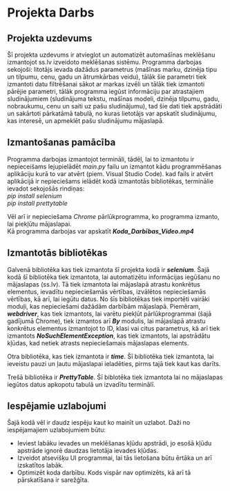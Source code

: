 # **Projekta Darbs**

## Projekta uzdevums
Šī projekta uzdevums ir atvieglot un automatizēt automašīnas meklēšanu izmantojot ss.lv izveidoto meklēšanas sistēmu. Programma darbojas sekojoši: litotājs ievada dažādus parametrus (mašīnas marku, dzinēja tipu un tilpumu, cenu, gadu un ātrumkārbas veidu), tālāk šie parametri tiek izmantoti datu filtrēšanai sākot ar markas izvēli un tālāk tiek izmantoti pārējie parametri, tālāk programma iegūst informāciju par atrastajiem sludinājumiem (sludinājuma tekstu, mašīnas modeli, dzinēja tilpumu, gadu, nobraukumu, cenu un saiti uz pašu sludinājumu), tad šie dati tiek apstrādāti un sakārtoti pārkatāmā tabulā, no kuras lietotājs var apskatīt sludinājumu, kas interesē, un apmeklēt pašu sludinājumu mājaslapā. 

## Izmantošanas pamācība
Programma darbojas izmantojot termināli, tādēļ, lai to izmantotu ir nepieceišams lejupielādēt _main.py_ failu un izmantot kādu programmēšanas aplikāciju kurā to var atvērt (piem. Visual Studio Code). kad fails ir atvērt aplikācijā ir nepieciešams ielādēt kodā izmantotās bibliotēkas, terminālie ievadot sekojošās rindiņas:  
 _pip install selenium_  
 _pip install prettytable_  
 
Vēl arī ir nepieciešama _Chrome_ pārlūkprogramma, ko programma izmanto, lai piekļūtu mājaslapai.  
Kā programma darbojas var apskatīt ***Koda_Darbības_Video.mp4*** 

## Izmantotās bibliotēkas
Galvenā bibliotēka kas tiek izmantota šī projekta kodā ir _**selenium**_. Šajā kodā šī bibliotēka tiek izmantota, lai automatizētu informācijas iegūšanu no mājaslapas (ss.lv). Tā tiek izmantota lai mājaslapā atrastu konkrētus elementus, ievadītu nepieciešamās vērtības, izvālētos nepieciešamās vērtības, kā arī, lai iegūtu datus. No šīs bibliotēkas tiek importēti vairāki moduļi, kas nepieciešami dažādām darbībām mājaslapā. Piemēram, _**webdriver**_, kas tiek izmantots, lai varētu piekļūt pārlūkprogrammai (šajā gadījumā Chrome), tiek izmantos arī _**By**_ modulis, lai mājaslapā atrastu konkrētus elementus izmantojot to ID, klasi vai citus parametrus, kā arī tiek izmantots _**NoSuchElementException**_, kas tiek izmantots, lai apstrādātu kļūdas, kad netiek atrasts nepieciešamais mājaslapas elements.

Otra bibliotēka, kas tiek izmantota ir _**time**_. Šī bibliotēka tiek izmantota, lai ieveistu pauzi un ļautu mājaslapai ieladēties, pirms tajā tiek kaut kas darīts.

Trešā bibliotēka ir _**PrettyTable**_. Šī biblotēka tiek izmantota lai no mājaslapas iegūtos datus apkopotu tabulā un izvadītu terminālī.

## Iespējamie uzlabojumi
Šajā kodā vēl ir daudz iespēju kaut ko mainīt un uzlabot. Daži no iespējamajiem uzlabojumiem būtu:
* Ieviest labāku ievades un meklēšanas kļūdu apstrādi, jo esošā kļūdu apstrāde ignorē daudzas lietotāja ievades kļūdas.
* Izveidot atsevišķu UI programmai, lai tās lietošana būtu ērtāka un arī izskatītos labāk.
* Optimizēt koda darbību. Kods vispār nav optimizēts, kā arī tā pārskatīšana ir sarežģīta.
